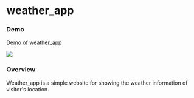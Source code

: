 # weather_app

### Demo
[Demo of weather_app](https://mickey7799.github.io/weather_app/)

![](/demo.png)

### Overview
Weather_app is a simple website for showing the weather information of visitor's location.

